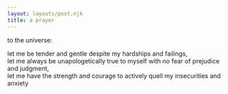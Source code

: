 ```yaml
---
layout: layouts/post.njk
title: a prayer
---
```

to the universe:

let me be tender and gentle despite my hardships and failings,  
let me always be unapologetically true to myself with no fear of prejudice and judgment,  
let me have the strength and courage to actively quell my insecurities and anxiety
